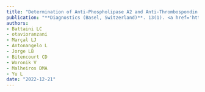 ```yaml
---
title: "Determination of Anti-Phospholipase A2 and Anti-Thrombospondin Type 1 Domain-Containing Protein 7A in Latin Patients with Membranous Nephropathy"
publication: "**Diagnostics (Basel, Switzerland)**. 13(1). <a href='https://doi.org/10.3390/diagnostics13010017' target='_blank' rel='noopener noreferrer'>10.3390/diagnostics13010017</a>"
authors:
- Battaini LC
- otavioranzani
- Marçal LJ
- Antonangelo L
- Jorge LB
- Bitencourt CD
- Woronik V
- Malheiros DMA
- Yu L
date: "2022-12-21"
---
```

